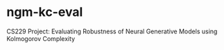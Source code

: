 # ngm-kc-eval
CS229 Project: Evaluating Robustness of Neural Generative Models using Kolmogorov Complexity
